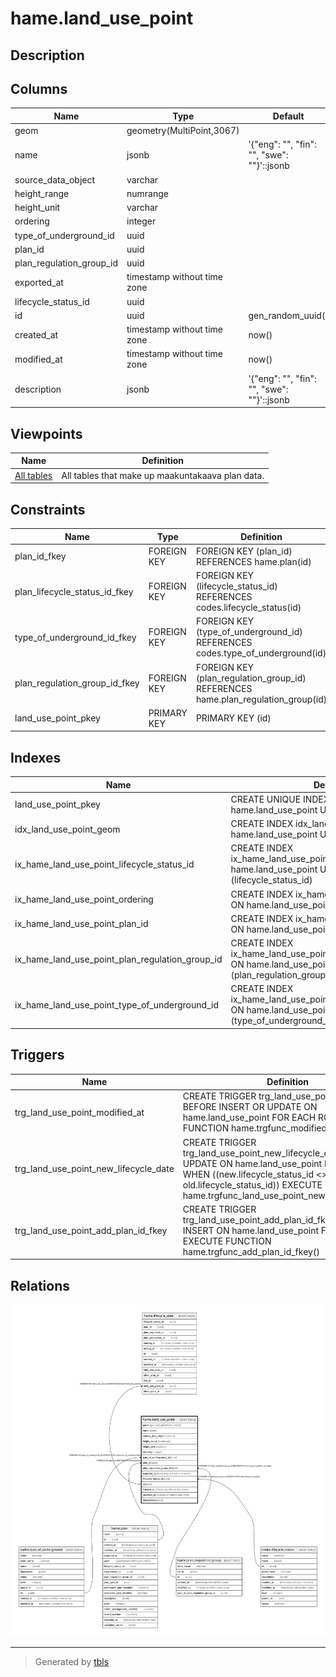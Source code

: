 # hame.land_use_point

## Description

## Columns

| Name | Type | Default | Nullable | Children | Parents | Comment |
| ---- | ---- | ------- | -------- | -------- | ------- | ------- |
| geom | geometry(MultiPoint,3067) |  | false |  |  |  |
| name | jsonb | '{"eng": "", "fin": "", "swe": ""}'::jsonb | false |  |  |  |
| source_data_object | varchar |  | true |  |  |  |
| height_range | numrange |  | true |  |  |  |
| height_unit | varchar |  | true |  |  |  |
| ordering | integer |  | true |  |  |  |
| type_of_underground_id | uuid |  | false |  | [codes.type_of_underground](codes.type_of_underground.md) |  |
| plan_id | uuid |  | true |  | [hame.plan](hame.plan.md) |  |
| plan_regulation_group_id | uuid |  | false |  | [hame.plan_regulation_group](hame.plan_regulation_group.md) |  |
| exported_at | timestamp without time zone |  | true |  |  |  |
| lifecycle_status_id | uuid |  | false |  | [codes.lifecycle_status](codes.lifecycle_status.md) |  |
| id | uuid | gen_random_uuid() | false | [hame.lifecycle_date](hame.lifecycle_date.md) |  |  |
| created_at | timestamp without time zone | now() | false |  |  |  |
| modified_at | timestamp without time zone | now() | false |  |  |  |
| description | jsonb | '{"eng": "", "fin": "", "swe": ""}'::jsonb | false |  |  |  |

## Viewpoints

| Name | Definition |
| ---- | ---------- |
| [All tables](viewpoint-0.md) | All tables that make up maakuntakaava plan data. |

## Constraints

| Name | Type | Definition |
| ---- | ---- | ---------- |
| plan_id_fkey | FOREIGN KEY | FOREIGN KEY (plan_id) REFERENCES hame.plan(id) |
| plan_lifecycle_status_id_fkey | FOREIGN KEY | FOREIGN KEY (lifecycle_status_id) REFERENCES codes.lifecycle_status(id) |
| type_of_underground_id_fkey | FOREIGN KEY | FOREIGN KEY (type_of_underground_id) REFERENCES codes.type_of_underground(id) |
| plan_regulation_group_id_fkey | FOREIGN KEY | FOREIGN KEY (plan_regulation_group_id) REFERENCES hame.plan_regulation_group(id) |
| land_use_point_pkey | PRIMARY KEY | PRIMARY KEY (id) |

## Indexes

| Name | Definition |
| ---- | ---------- |
| land_use_point_pkey | CREATE UNIQUE INDEX land_use_point_pkey ON hame.land_use_point USING btree (id) |
| idx_land_use_point_geom | CREATE INDEX idx_land_use_point_geom ON hame.land_use_point USING gist (geom) |
| ix_hame_land_use_point_lifecycle_status_id | CREATE INDEX ix_hame_land_use_point_lifecycle_status_id ON hame.land_use_point USING btree (lifecycle_status_id) |
| ix_hame_land_use_point_ordering | CREATE INDEX ix_hame_land_use_point_ordering ON hame.land_use_point USING btree (ordering) |
| ix_hame_land_use_point_plan_id | CREATE INDEX ix_hame_land_use_point_plan_id ON hame.land_use_point USING btree (plan_id) |
| ix_hame_land_use_point_plan_regulation_group_id | CREATE INDEX ix_hame_land_use_point_plan_regulation_group_id ON hame.land_use_point USING btree (plan_regulation_group_id) |
| ix_hame_land_use_point_type_of_underground_id | CREATE INDEX ix_hame_land_use_point_type_of_underground_id ON hame.land_use_point USING btree (type_of_underground_id) |

## Triggers

| Name | Definition |
| ---- | ---------- |
| trg_land_use_point_modified_at | CREATE TRIGGER trg_land_use_point_modified_at BEFORE INSERT OR UPDATE ON hame.land_use_point FOR EACH ROW EXECUTE FUNCTION hame.trgfunc_modified_at() |
| trg_land_use_point_new_lifecycle_date | CREATE TRIGGER trg_land_use_point_new_lifecycle_date BEFORE UPDATE ON hame.land_use_point FOR EACH ROW WHEN ((new.lifecycle_status_id <> old.lifecycle_status_id)) EXECUTE FUNCTION hame.trgfunc_land_use_point_new_lifecycle_date() |
| trg_land_use_point_add_plan_id_fkey | CREATE TRIGGER trg_land_use_point_add_plan_id_fkey BEFORE INSERT ON hame.land_use_point FOR EACH ROW EXECUTE FUNCTION hame.trgfunc_add_plan_id_fkey() |

## Relations

![er](hame.land_use_point.svg)

---

> Generated by [tbls](https://github.com/k1LoW/tbls)
